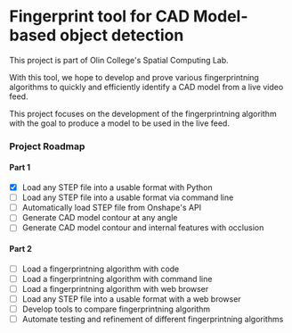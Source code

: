 #  Fingerprint tool for CAD Model-based object detection

This project is part of Olin College's Spatial Computing Lab.


With this tool, we hope to develop and prove various fingerprintning algorithms to quickly and efficiently identify a CAD model from a live video feed.

This project focuses on the development of the fingerprintning algorithm with the goal to produce a model to be used in the live feed.


### Project Roadmap

#### Part 1
- [x] Load any STEP file into a usable format with Python
- [ ] Load any STEP file into a usable format via command line
- [ ] Automatically load STEP file from Onshape's API
- [ ] Generate CAD model contour at any angle
- [ ] Generate CAD model contour and internal features with occlusion

#### Part 2
- [ ] Load a fingerprintning algorithm with code
- [ ] Load a fingerprintning algorithm with command line
- [ ] Load a fingerprintning algorithm with web browser
- [ ] Load any STEP file into a usable format with a web browser
- [ ] Develop tools to compare fingerprintning algorithm
- [ ] Automate testing and refinement of different fingerprintning algorithms
